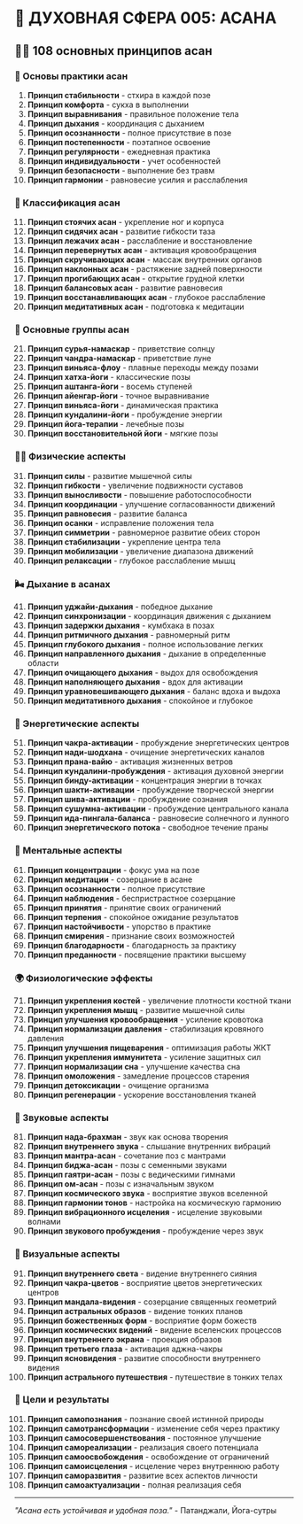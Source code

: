 # 🌟 ДУХОВНАЯ СФЕРА 005: АСАНА

## 🧘‍♀️ 108 основных принципов асан

### 🌌 Основы практики асан

1. **Принцип стабильности** - стхира в каждой позе
2. **Принцип комфорта** - сукха в выполнении
3. **Принцип выравнивания** - правильное положение тела
4. **Принцип дыхания** - координация с дыханием
5. **Принцип осознанности** - полное присутствие в позе
6. **Принцип постепенности** - поэтапное освоение
7. **Принцип регулярности** - ежедневная практика
8. **Принцип индивидуальности** - учет особенностей
9. **Принцип безопасности** - выполнение без травм
10. **Принцип гармонии** - равновесие усилия и расслабления

### 🎯 Классификация асан

11. **Принцип стоячих асан** - укрепление ног и корпуса
12. **Принцип сидячих асан** - развитие гибкости таза
13. **Принцип лежачих асан** - расслабление и восстановление
14. **Принцип перевернутых асан** - активация кровообращения
15. **Принцип скручивающих асан** - массаж внутренних органов
16. **Принцип наклонных асан** - растяжение задней поверхности
17. **Принцип прогибающих асан** - открытие грудной клетки
18. **Принцип балансовых асан** - развитие равновесия
19. **Принцип восстанавливающих асан** - глубокое расслабление
20. **Принцип медитативных асан** - подготовка к медитации

### 🌟 Основные группы асан

21. **Принцип сурья-намаскар** - приветствие солнцу
22. **Принцип чандра-намаскар** - приветствие луне
23. **Принцип виньяса-флоу** - плавные переходы между позами
24. **Принцип хатха-йоги** - классические позы
25. **Принцип аштанга-йоги** - восемь ступеней
26. **Принцип айенгар-йоги** - точное выравнивание
27. **Принцип виньяса-йоги** - динамическая практика
28. **Принцип кундалини-йоги** - пробуждение энергии
29. **Принцип йога-терапии** - лечебные позы
30. **Принцип восстановительной йоги** - мягкие позы

### 🧘‍♀️ Физические аспекты

31. **Принцип силы** - развитие мышечной силы
32. **Принцип гибкости** - увеличение подвижности суставов
33. **Принцип выносливости** - повышение работоспособности
34. **Принцип координации** - улучшение согласованности движений
35. **Принцип равновесия** - развитие баланса
36. **Принцип осанки** - исправление положения тела
37. **Принцип симметрии** - равномерное развитие обеих сторон
38. **Принцип стабилизации** - укрепление центра тела
39. **Принцип мобилизации** - увеличение диапазона движений
40. **Принцип релаксации** - глубокое расслабление мышц

### 🌬️ Дыхание в асанах

41. **Принцип уджайи-дыхания** - победное дыхание
42. **Принцип синхронизации** - координация движения с дыханием
43. **Принцип задержки дыхания** - кумбхака в позах
44. **Принцип ритмичного дыхания** - равномерный ритм
45. **Принцип глубокого дыхания** - полное использование легких
46. **Принцип направленного дыхания** - дыхание в определенные области
47. **Принцип очищающего дыхания** - выдох для освобождения
48. **Принцип наполняющего дыхания** - вдох для активации
49. **Принцип уравновешивающего дыхания** - баланс вдоха и выдоха
50. **Принцип медитативного дыхания** - спокойное и глубокое

### 🌟 Энергетические аспекты

51. **Принцип чакра-активации** - пробуждение энергетических центров
52. **Принцип нади-шодхана** - очищение энергетических каналов
53. **Принцип прана-вайю** - активация жизненных ветров
54. **Принцип кундалини-пробуждения** - активация духовной энергии
55. **Принцип бинду-активации** - концентрация энергии в точках
56. **Принцип шакти-активации** - пробуждение творческой энергии
57. **Принцип шива-активации** - пробуждение сознания
58. **Принцип сушумна-активации** - пробуждение центрального канала
59. **Принцип ида-пингала-баланса** - равновесие солнечного и лунного
60. **Принцип энергетического потока** - свободное течение праны

### 🧠 Ментальные аспекты

61. **Принцип концентрации** - фокус ума на позе
62. **Принцип медитации** - созерцание в асане
63. **Принцип осознанности** - полное присутствие
64. **Принцип наблюдения** - беспристрастное созерцание
65. **Принцип принятия** - принятие своих ограничений
66. **Принцип терпения** - спокойное ожидание результатов
67. **Принцип настойчивости** - упорство в практике
68. **Принцип смирения** - признание своих возможностей
69. **Принцип благодарности** - благодарность за практику
70. **Принцип преданности** - посвящение практики высшему

### 🌍 Физиологические эффекты

71. **Принцип укрепления костей** - увеличение плотности костной ткани
72. **Принцип укрепления мышц** - развитие мышечной силы
73. **Принцип улучшения кровообращения** - усиление кровотока
74. **Принцип нормализации давления** - стабилизация кровяного давления
75. **Принцип улучшения пищеварения** - оптимизация работы ЖКТ
76. **Принцип укрепления иммунитета** - усиление защитных сил
77. **Принцип нормализации сна** - улучшение качества сна
78. **Принцип омоложения** - замедление процессов старения
79. **Принцип детоксикации** - очищение организма
80. **Принцип регенерации** - ускорение восстановления тканей

### 🎵 Звуковые аспекты

81. **Принцип нада-брахман** - звук как основа творения
82. **Принцип внутреннего звука** - слышание внутренних вибраций
83. **Принцип мантра-асан** - сочетание поз с мантрами
84. **Принцип биджа-асан** - позы с семенными звуками
85. **Принцип гаятри-асан** - позы с ведическими гимнами
86. **Принцип ом-асан** - позы с изначальным звуком
87. **Принцип космического звука** - восприятие звуков вселенной
88. **Принцип гармонии тонов** - настройка на космическую гармонию
89. **Принцип вибрационного исцеления** - исцеление звуковыми волнами
90. **Принцип звукового пробуждения** - пробуждение через звук

### 🌈 Визуальные аспекты

91. **Принцип внутреннего света** - видение внутреннего сияния
92. **Принцип чакра-цветов** - восприятие цветов энергетических центров
93. **Принцип мандала-видения** - созерцание священных геометрий
94. **Принцип астральных образов** - видение тонких планов
95. **Принцип божественных форм** - восприятие форм божеств
96. **Принцип космических видений** - видение вселенских процессов
97. **Принцип внутреннего экрана** - проекция образов
98. **Принцип третьего глаза** - активация аджна-чакры
99. **Принцип ясновидения** - развитие способности внутреннего видения
100. **Принцип астрального путешествия** - путешествие в тонких телах

### 🚀 Цели и результаты

101. **Принцип самопознания** - познание своей истинной природы
102. **Принцип самотрансформации** - изменение себя через практику
103. **Принцип самосовершенствования** - постоянное улучшение
104. **Принцип самореализации** - реализация своего потенциала
105. **Принцип самоосвобождения** - освобождение от ограничений
106. **Принцип самоисцеления** - исцеление через внутреннюю работу
107. **Принцип саморазвития** - развитие всех аспектов личности
108. **Принцип самоактуализации** - полная реализация себя

---

*"Асана есть устойчивая и удобная поза."* - Патанджали, Йога-сутры

